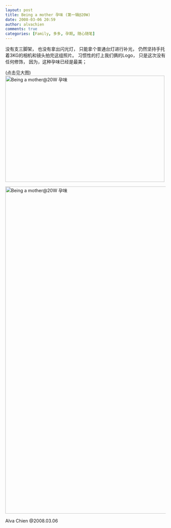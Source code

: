 ```yaml
---
layout: post
title: Being a mother 孕味 (第一辑@20W)
date: 2008-03-06 20:59
author: alvachien
comments: true
categories: [Family, 多多, 孕期, 随心随笔]
---
```

没有支三脚架，
也没有拿出闪光灯，
只能拿个普通台灯进行补光，
仍然坚持手托着3KG的相机和镜头拍完这组照片。
习惯性的打上我们俩的Logo，
只是这次没有任何修饰，
因为，这种孕味已经是最美；

(点击见大图)
<a title="Being a mother@20W  孕味 by Alva Chien, on Flickr" href="http://www.flickr.com/photos/alvachien/2314801092/"></a><a title="Being a mother@20W 孕味 by Alva Chien, on Flickr" href="http://www.flickr.com/photos/alvachien/2314802102/"><img src="http://farm3.static.flickr.com/2205/2314802102_8cd6aa1dbe.jpg" alt="Being a mother@20W 孕味" width="500" height="333" /></a>

<img src="http://farm3.static.flickr.com/2226/2314801092_eae79a0209_b.jpg" alt="Being a mother@20W  孕味" width="683" height="1024" />

Alva Chien
@2008.03.06
